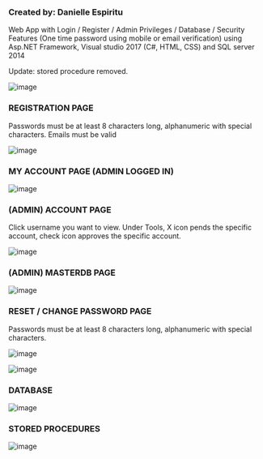 <h3>Created by: Danielle Espiritu</h3>

Web App with Login / Register / Admin Privileges / Database / Security Features (One time password using mobile or email verification) using Asp.NET Framework, Visual studio 2017 (C#, HTML, CSS) and SQL server 2014 


Update: stored procedure removed.




![image](https://user-images.githubusercontent.com/28699887/54080646-9858ef80-432f-11e9-93da-c40bb5d5d085.png)

<h3> REGISTRATION PAGE </h3>  
Passwords must be at least 8 characters long, alphanumeric with special characters. Emails must be valid 

![image](https://user-images.githubusercontent.com/28699887/54080691-93487000-4330-11e9-9e74-a8a26714f5a9.png)

<h3>MY ACCOUNT PAGE (ADMIN LOGGED IN)  </h3> 

![image](https://user-images.githubusercontent.com/28699887/54080705-b70bb600-4330-11e9-89f4-2d0e1f1f41a6.png)

<h3>(ADMIN) ACCOUNT PAGE </h3>  
Click username you want to view. Under Tools, X icon pends the specific account, check icon approves the specific account.

![image](https://user-images.githubusercontent.com/28699887/54080712-d9053880-4330-11e9-8c59-7a632b2f0c37.png)

<h3>(ADMIN) MASTERDB PAGE  </h3> 

![image](https://user-images.githubusercontent.com/28699887/54080713-f2a68000-4330-11e9-91ab-f142977df928.png)

<h3> RESET / CHANGE PASSWORD PAGE </h3>  Passwords must be at least 8 characters long, alphanumeric with special characters. 

![image](https://user-images.githubusercontent.com/28699887/54080737-a0b22a00-4331-11e9-97a0-e7bf331c98da.png)

![image](https://user-images.githubusercontent.com/28699887/54080824-a577dd80-4333-11e9-92d3-b1030354b9c8.png)

<h3> DATABASE </h3>

![image](https://user-images.githubusercontent.com/28699887/54080687-875cae00-4330-11e9-9fc4-d7aa508a9314.png)

<h3> STORED PROCEDURES </h3>

![image](https://user-images.githubusercontent.com/28699887/55277923-7d7f0700-5340-11e9-959b-4fdc2aec585d.png)

